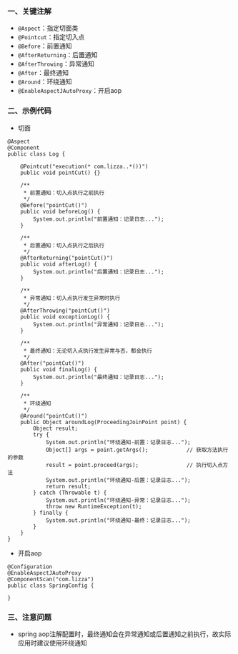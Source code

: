 ### 一、关键注解
- `@Aspect`：指定切面类
- `@Pointcut`：指定切入点
- `@Before`：前置通知
- `@AfterReturning`：后置通知
- `@AfterThrowing`：异常通知
- `@After`：最终通知
- `@Around`：环绕通知
- `@EnableAspectJAutoProxy`：开启aop

### 二、示例代码
- 切面
```
@Aspect
@Component
public class Log {

    @Pointcut("execution(* com.lizza..*())")
    public void pointCut() {}

    /**
     * 前置通知：切入点执行之前执行
     */
    @Before("pointCut()")
    public void beforeLog() {
        System.out.println("前置通知：记录日志...");
    }

    /**
     * 后置通知：切入点执行之后执行
     */
    @AfterReturning("pointCut()")
    public void afterLog() {
        System.out.println("后置通知：记录日志...");
    }

    /**
     * 异常通知：切入点执行发生异常时执行
     */
    @AfterThrowing("pointCut()")
    public void exceptionLog() {
        System.out.println("异常通知：记录日志...");
    }

    /**
     * 最终通知：无论切入点执行发生异常与否，都会执行
     */
    @After("pointCut()")
    public void finalLog() {
        System.out.println("最终通知：记录日志...");
    }

    /**
     * 环绕通知
     */
    @Around("pointCut()")
    public Object aroundLog(ProceedingJoinPoint point) {
        Object result;
        try {
            System.out.println("环绕通知-前置：记录日志...");
            Object[] args = point.getArgs();            // 获取方法执行的参数
            result = point.proceed(args);               // 执行切入点方法
            System.out.println("环绕通知-后置：记录日志...");
            return result;
        } catch (Throwable t) {
            System.out.println("环绕通知-异常：记录日志...");
            throw new RuntimeException(t);
        } finally {
            System.out.println("环绕通知-最终：记录日志...");
        }
    }
}

```

- 开启aop
```
@Configuration
@EnableAspectJAutoProxy
@ComponentScan("com.lizza")
public class SpringConfig {

}
```

### 三、注意问题
- spring aop注解配置时，最终通知会在异常通知或后置通知之前执行，故实际应用时建议使用环绕通知